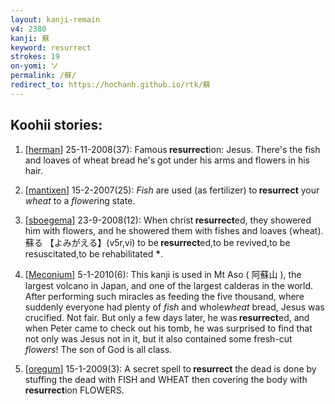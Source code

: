 ```yaml
---
layout: kanji-remain
v4: 2380
kanji: 蘇
keyword: resurrect
strokes: 19
on-yomi: ソ
permalink: /蘇/
redirect_to: https://hochanh.github.io/rtk/蘇
---
```


## Koohii stories: 

1) [<a href="http://kanji.koohii.com/profile/herman">herman</a>] 25-11-2008(37): Famous<strong> resurrect</strong>ion: Jesus. There&#039;s the fish and loaves of wheat bread he&#039;s got under his arms and flowers in his hair.

2) [<a href="http://kanji.koohii.com/profile/mantixen">mantixen</a>] 15-2-2007(25): <em>Fish</em> are used (as fertilizer) to<strong> resurrect</strong> your <em>wheat</em> to a <em>flower</em>ing state.

3) [<a href="http://kanji.koohii.com/profile/sboegema">sboegema</a>] 23-9-2008(12): When christ<strong> resurrect</strong>ed, they showered him with flowers, and he showered them with fishes and loaves (wheat). 蘇る 【よみがえる】(v5r,vi) to be<strong> resurrect</strong>ed,to be revived,to be resuscitated,to be rehabilitated <strong>*</strong>.

4) [<a href="http://kanji.koohii.com/profile/Meconium">Meconium</a>] 5-1-2010(6): This kanji is used in Mt Aso ( 阿蘇山 ), the largest volcano in Japan, and one of the largest calderas in the world. After performing such miracles as feeding the five thousand, where suddenly everyone had plenty of <em>fish</em> and whole<em>wheat</em> bread, Jesus was crucified. Not fair. But only a few days later, he was<strong> resurrect</strong>ed, and when Peter came to check out his tomb, he was surprised to find that not only was Jesus not in it, but it also contained some fresh-cut <em>flowers</em>! The son of God is all class.

5) [<a href="http://kanji.koohii.com/profile/oregum">oregum</a>] 15-1-2009(3): A secret spell to<strong> resurrect</strong> the dead is done by stuffing the dead with FISH and WHEAT then covering the body with<strong> resurrect</strong>ion FLOWERS.

